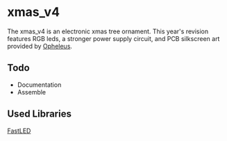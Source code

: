 # xmas_v4

The xmas_v4 is an electronic xmas tree ornament. This year's revision features RGB leds, a stronger power supply circuit, and PCB silkscreen art provided by [Opheleus](http://opheleus.com).

## Todo
- Documentation
- Assemble

## Used Libraries
[FastLED](http://fastled.io/)
